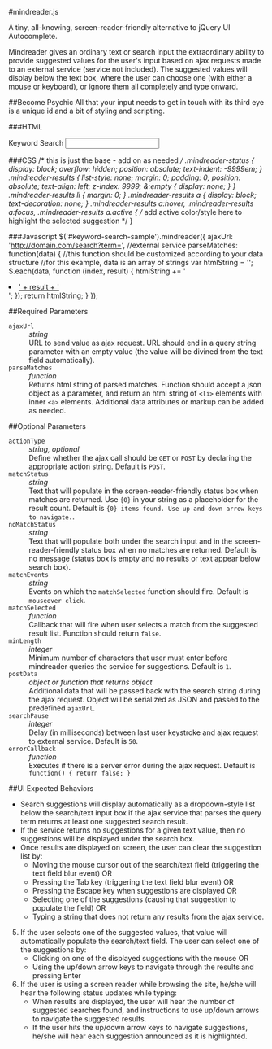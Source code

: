 #mindreader.js

A tiny, all-knowing, screen-reader-friendly alternative to jQuery UI Autocomplete.

Mindreader gives an ordinary text or search input the extraordinary ability to provide suggested values for the user's input based on ajax requests made to an external service (service not included). The suggested values will display below the text box, where the user can choose one (with either a mouse or keyboard), or ignore them all completely and type onward.

##Become Psychic
All that your input needs to get in touch with its third eye is a unique id and a bit of styling and scripting.

###HTML
	<p>
        <label for="keyword-seach-sample">Keyword Search</label>
        <input type="search" id="keyword-search-sample"/>
    </p>

###CSS
	/* this is just the base - add on as needed */
	.mindreader-status {
		display: block;
		overflow: hidden;
		position: absolute;
		text-indent: -9999em;
	}
	.mindreader-results {
		list-style: none;
		margin: 0;
		padding: 0;
		position: absolute;
		text-align: left;
		z-index: 9999;
		&:empty {
			display: none;
		}
	}
	.mindreader-results li {
		margin: 0;
	}
	.mindreader-results a {
		display: block;
		text-decoration: none;
	}
	.mindreader-results a:hover, .mindreader-results a:focus, .mindreader-results a.active {
		/* add active color/style here to highlight the selected suggestion */
	}

###Javascript
    $('#keyword-search-sample').mindreader({
	    ajaxUrl: 'http://domain.com/search?term=', //external service
	    parseMatches: function(data) {
	    	//this function should be customized according to your data structure
	    	//for this example, data is an array of strings
	        var htmlString = '';
	        $.each(data, function (index, result) {
	           htmlString += '<li><a href="#">' + result + '</a></li>';
	        });
	        return htmlString;
	    }
	});

##Required Parameters
<dl>
<dt><code>ajaxUrl</code></dt>
<dd><i>string</i><br/>  
URL to send value as ajax request. URL should end in a query string parameter with an empty value (the value will be divined from the text field automatically).</dd>

<dt><code>parseMatches</code></dt>
<dd><i>function</i><br/>
Returns html string of parsed matches. Function should accept a json object as a parameter, and return an html string of <code>&lt;li&gt;</code> elements with inner <code>&lt;a&gt;</code> elements. Additional data attributes or markup can be added as needed.</dd>
</dl>

##Optional Parameters
<dl>
<dt><code>actionType</code></dt>
<dd><i>string, optional</i><br/>  
Define whether the ajax call should be <code>GET</code> or <code>POST</code> by declaring the appropriate action string. Default is <code>POST</code>.</dd>

<dt><code>matchStatus</code></dt>
<dd><i>string</i><br/>
Text that will populate in the screen-reader-friendly status box when matches are returned. Use <code>{0}</code> in your string as a placeholder for the result count. Default is <code>{0} items found. Use up and down arrow keys to navigate.</code>.</dd>

<dt><code>noMatchStatus</code></dt>
<dd><i>string</i><br/>
Text that will populate both under the search input and in the screen-reader-friendly status box when no matches are returned. Default is no message (status box is empty and no results or text appear below search box).</dd>

<dt><code>matchEvents</code></dt>
<dd><i>string</i><br/>
Events on which the <code>matchSelected</code> function should fire. Default is <code>mouseover click</code>.</dd>

<dt><code>matchSelected</code></dt>
<dd><i>function</i><br/>  
Callback that will fire when user selects a match from the suggested result list. Function should return <code>false</code>.</dd>

<dt><code>minLength</code></dt>
<dd><i>integer</i><br/>
Minimum number of characters that user must enter before mindreader queries the service for suggestions. Default is <code>1</code>.
</dd>

<dt><code>postData</code></dt>
<dd><i>object or function that returns object</i><br/>
Additional data that will be passed back with the search string during the ajax request. Object will be serialized as JSON and passed to the predefined <code>ajaxUrl</code>.</dd>

<dt><code>searchPause</code></dt>
<dd><i>integer</i><br/>
Delay (in milliseconds) between last user keystroke and ajax request to external service. Default is <code>50</code>. 
</dd>

<dt><code>errorCallback</code></dt>
<dd><i>function</i><br/>
Executes if there is a server error during the ajax request. Default is <code>function() { return false; }</code> 
</dd>
</dl>

##UI Expected Behaviors
* Search suggestions will display automatically as a dropdown-style list below the search/text input box if the ajax service that parses the query term returns at least one suggested search result.
* If the service returns no suggestions for a given text value, then no suggestions will be displayed under the search box.
* Once results are displayed on screen, the user can clear the suggestion list by:
    - Moving the mouse cursor out of the search/text field (triggering the text field blur event) OR
    - Pressing the Tab key (triggering the text field blur event) OR
    - Pressing the Escape key when suggestions are displayed OR
    - Selecting one of the suggestions (causing that suggestion to populate the field) OR
    - Typing a string that does not return any results from the ajax service.
5. If the user selects one of the suggested values, that value will automatically populate the search/text field. The user can select one of the suggestions by:
    - Clicking on one of the displayed suggestions with the mouse OR
    - Using the up/down arrow keys to navigate through the results and pressing Enter
6. If the user is using a screen reader while browsing the site, he/she will hear the following status updates while typing:
    - When results are displayed, the user will hear the number of suggested searches found, and instructions to use up/down arrows to navigate the suggested results.
    - If the user hits the up/down arrow keys to navigate suggestions, he/she will hear each suggestion announced as it is highlighted.
